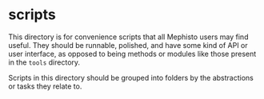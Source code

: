 <!---
  Copyright (c) Meta Platforms and its affiliates.
  This source code is licensed under the MIT license found in the
  LICENSE file in the root directory of this source tree.
-->

# scripts
This directory is for convenience scripts that all Mephisto users may find useful. They should be runnable, polished, and have some kind of API or user interface, as opposed to being methods or modules like those present in the `tools` directory. 

Scripts in this directory should be grouped into folders by the abstractions or tasks they relate to.